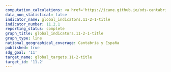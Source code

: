 ```yaml
---
computation_calculations: <a href='https://icane.github.io/ods-cantabria/assets/pdf/11.2.1.1.pdf' target='_blank'>Proporción de la población que tiene fácil acceso al transporte público</a>
data_non_statistical: false
indicator_name: global_indicators.11-2-1-title
indicator_number: 11.2.1
reporting_status: complete
graph_title: global_indicators.11-2-1-title
graph_type: line
national_geographical_coverage: Cantabria y España
published: true
sdg_goal: '11'
target_name: global_targets.11-2-title
target_id: '11.2'
---
```

